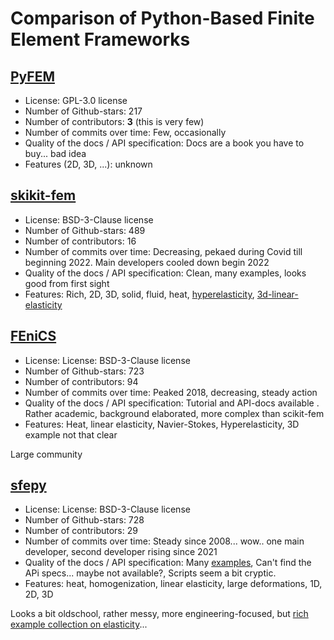 # Comparison of Python-Based Finite Element Frameworks

## [PyFEM](https://github.com/jjcremmers/PyFEM)

- License: GPL-3.0 license
- Number of Github-stars: 217
- Number of contributors: **3** (this is very few)
- Number of commits over time: Few, occasionally
- Quality of the docs / API specification: Docs are a book you have to buy... bad idea
- Features (2D, 3D, ...): unknown

## [skikit-fem](https://github.com/kinnala/scikit-fem)

- License: BSD-3-Clause license
- Number of Github-stars: 489
- Number of contributors: 16
- Number of commits over time: Decreasing, pekaed during Covid till beginning 2022. Main developers cooled down begin 2022
- Quality of the docs / API specification: Clean, many examples, looks good from first sight
- Features: Rich, 2D, 3D, solid, fluid, heat, [hyperelasticity](https://github.com/kinnala/scikit-fem/blob/10.0.1/docs/examples/ex43.py), [3d-linear-elasticity](https://github.com/kinnala/scikit-fem/blob/10.0.1/docs/examples/ex11.py)

## [FEniCS](https://github.com/FEniCS/dolfinx)

- License: License: BSD-3-Clause license
- Number of Github-stars: 723
- Number of contributors: 94
- Number of commits over time: Peaked 2018, decreasing, steady action
- Quality of the docs / API specification: Tutorial and API-docs available . Rather academic, background elaborated, more complex than scikit-fem
- Features: Heat, linear elasticity, Navier-Stokes, Hyperelasticity, 3D example not that clear

Large community

## [sfepy](https://github.com/sfepy/sfepy)

- License: License: BSD-3-Clause license
- Number of Github-stars: 728
- Number of contributors: 29
- Number of commits over time: Steady since 2008... wow.. one main developer, second developer rising since 2021
- Quality of the docs / API specification: Many [examples](https://sfepy.org/doc-devel/examples/index.html), Can't find the APi specs... maybe not available?, Scripts seem a bit cryptic.
- Features: heat, homogenization, linear elasticity, large deformations, 1D, 2D, 3D

Looks a bit oldschool, rather messy, more engineering-focused, but [rich example collection on elasticity](https://sfepy.org/doc-devel/examples/linear_elasticity-index.html)...
